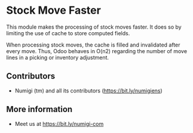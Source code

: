 Stock Move Faster
=================
This module makes the processing of stock moves faster.
It does so by limiting the use of cache to store computed fields.

When processing stock moves, the cache is filled and invalidated after every move.
Thus, Odoo behaves in O(n2) regarding the number of move lines in a picking or inventory adjustment.

Contributors
------------
* Numigi (tm) and all its contributors (https://bit.ly/numigiens)

More information
----------------
* Meet us at https://bit.ly/numigi-com
